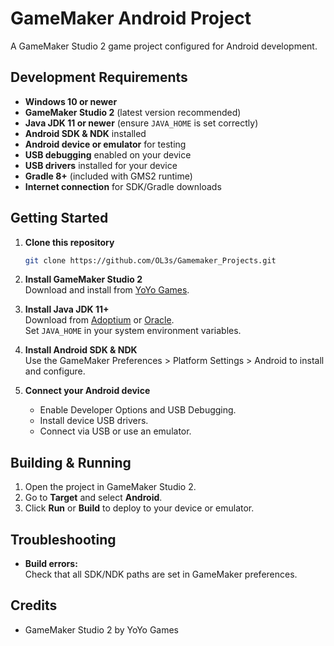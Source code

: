 # GameMaker Android Project

A GameMaker Studio 2 game project configured for Android development.

## Development Requirements

- **Windows 10 or newer**
- **GameMaker Studio 2** (latest version recommended)
- **Java JDK 11 or newer** (ensure `JAVA_HOME` is set correctly)
- **Android SDK & NDK** installed
- **Android device or emulator** for testing
- **USB debugging** enabled on your device
- **USB drivers** installed for your device
- **Gradle 8+** (included with GMS2 runtime)
- **Internet connection** for SDK/Gradle downloads

## Getting Started

1. **Clone this repository**
   ```sh
   git clone https://github.com/OL3s/Gamemaker_Projects.git
   ```

2. **Install GameMaker Studio 2**  
   Download and install from [YoYo Games](https://www.yoyogames.com/get).

3. **Install Java JDK 11+**  
   Download from [Adoptium](https://adoptium.net/) or [Oracle](https://www.oracle.com/java/technologies/javase-jdk11-downloads.html).  
   Set `JAVA_HOME` in your system environment variables.

4. **Install Android SDK & NDK**  
   Use the GameMaker Preferences > Platform Settings > Android to install and configure.

5. **Connect your Android device**  
   - Enable Developer Options and USB Debugging.
   - Install device USB drivers.
   - Connect via USB or use an emulator.

## Building & Running

1. Open the project in GameMaker Studio 2.
2. Go to **Target** and select **Android**.
3. Click **Run** or **Build** to deploy to your device or emulator.

## Troubleshooting

- **Build errors:**  
  Check that all SDK/NDK paths are set in GameMaker preferences.

## Credits

- GameMaker Studio 2 by YoYo Games